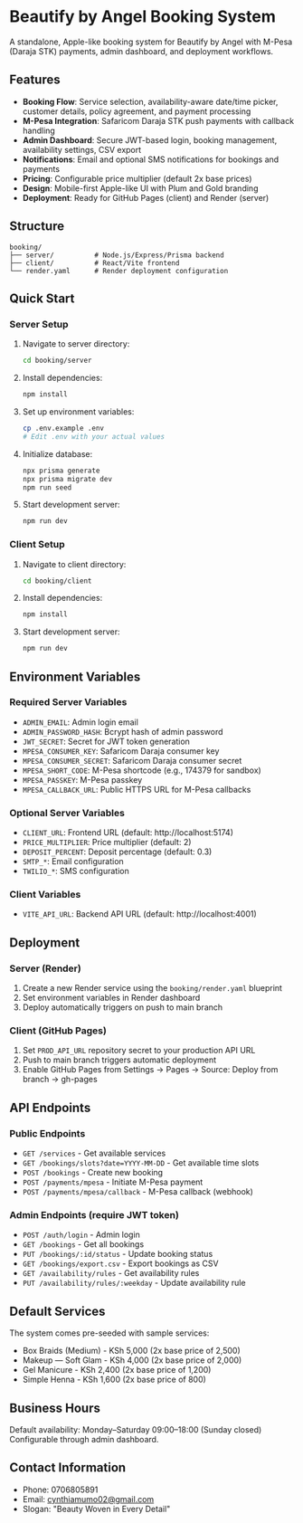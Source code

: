 # Beautify by Angel Booking System

A standalone, Apple-like booking system for Beautify by Angel with M-Pesa (Daraja STK) payments, admin dashboard, and deployment workflows.

## Features

- **Booking Flow**: Service selection, availability-aware date/time picker, customer details, policy agreement, and payment processing
- **M-Pesa Integration**: Safaricom Daraja STK push payments with callback handling
- **Admin Dashboard**: Secure JWT-based login, booking management, availability settings, CSV export
- **Notifications**: Email and optional SMS notifications for bookings and payments
- **Pricing**: Configurable price multiplier (default 2x base prices)
- **Design**: Mobile-first Apple-like UI with Plum and Gold branding
- **Deployment**: Ready for GitHub Pages (client) and Render (server)

## Structure

```
booking/
├── server/          # Node.js/Express/Prisma backend
├── client/          # React/Vite frontend
└── render.yaml      # Render deployment configuration
```

## Quick Start

### Server Setup

1. Navigate to server directory:
   ```bash
   cd booking/server
   ```

2. Install dependencies:
   ```bash
   npm install
   ```

3. Set up environment variables:
   ```bash
   cp .env.example .env
   # Edit .env with your actual values
   ```

4. Initialize database:
   ```bash
   npx prisma generate
   npx prisma migrate dev
   npm run seed
   ```

5. Start development server:
   ```bash
   npm run dev
   ```

### Client Setup

1. Navigate to client directory:
   ```bash
   cd booking/client
   ```

2. Install dependencies:
   ```bash
   npm install
   ```

3. Start development server:
   ```bash
   npm run dev
   ```

## Environment Variables

### Required Server Variables

- `ADMIN_EMAIL`: Admin login email
- `ADMIN_PASSWORD_HASH`: Bcrypt hash of admin password
- `JWT_SECRET`: Secret for JWT token generation
- `MPESA_CONSUMER_KEY`: Safaricom Daraja consumer key
- `MPESA_CONSUMER_SECRET`: Safaricom Daraja consumer secret
- `MPESA_SHORT_CODE`: M-Pesa shortcode (e.g., 174379 for sandbox)
- `MPESA_PASSKEY`: M-Pesa passkey
- `MPESA_CALLBACK_URL`: Public HTTPS URL for M-Pesa callbacks

### Optional Server Variables

- `CLIENT_URL`: Frontend URL (default: http://localhost:5174)
- `PRICE_MULTIPLIER`: Price multiplier (default: 2)
- `DEPOSIT_PERCENT`: Deposit percentage (default: 0.3)
- `SMTP_*`: Email configuration
- `TWILIO_*`: SMS configuration

### Client Variables

- `VITE_API_URL`: Backend API URL (default: http://localhost:4001)

## Deployment

### Server (Render)

1. Create a new Render service using the `booking/render.yaml` blueprint
2. Set environment variables in Render dashboard
3. Deploy automatically triggers on push to main branch

### Client (GitHub Pages)

1. Set `PROD_API_URL` repository secret to your production API URL
2. Push to main branch triggers automatic deployment
3. Enable GitHub Pages from Settings → Pages → Source: Deploy from branch → gh-pages

## API Endpoints

### Public Endpoints
- `GET /services` - Get available services
- `GET /bookings/slots?date=YYYY-MM-DD` - Get available time slots
- `POST /bookings` - Create new booking
- `POST /payments/mpesa` - Initiate M-Pesa payment
- `POST /payments/mpesa/callback` - M-Pesa callback (webhook)

### Admin Endpoints (require JWT token)
- `POST /auth/login` - Admin login
- `GET /bookings` - Get all bookings
- `PUT /bookings/:id/status` - Update booking status
- `GET /bookings/export.csv` - Export bookings as CSV
- `GET /availability/rules` - Get availability rules
- `PUT /availability/rules/:weekday` - Update availability rule

## Default Services

The system comes pre-seeded with sample services:
- Box Braids (Medium) - KSh 5,000 (2x base price of 2,500)
- Makeup — Soft Glam - KSh 4,000 (2x base price of 2,000)
- Gel Manicure - KSh 2,400 (2x base price of 1,200)
- Simple Henna - KSh 1,600 (2x base price of 800)

## Business Hours

Default availability: Monday–Saturday 09:00–18:00 (Sunday closed)
Configurable through admin dashboard.

## Contact Information

- Phone: 0706805891
- Email: cynthiamumo02@gmail.com
- Slogan: "Beauty Woven in Every Detail"